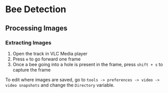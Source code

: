 # Bee Detection

## Processing Images

### Extracting Images
1. Open the track in VLC Media player
2. Press `e` to go forward one frame
3. Once a bee going into a hole is present in the frame, press `shift + s` to capture the frame

To edit where images are saved, go to `tools -> preferences -> video -> video snapshots` and change the `Directory` variable.